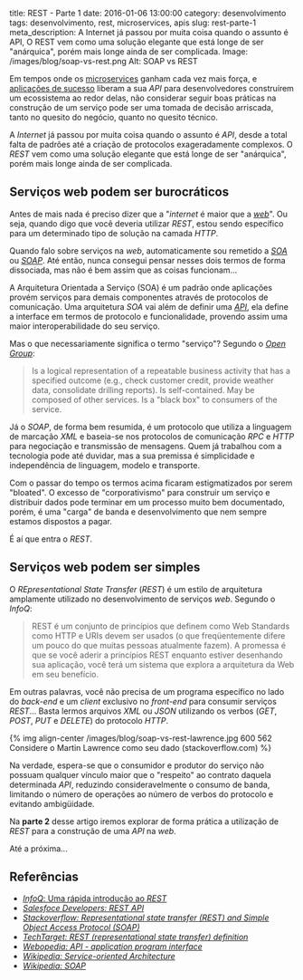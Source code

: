 title: REST - Parte 1
date: 2016-01-06 13:00:00
category: desenvolvimento
tags: desenvolvimento, rest, microservices, apis
slug: rest-parte-1
meta_description: A Internet já passou por muita coisa quando o assunto é API, O REST vem como uma solução elegante que está longe de ser "anárquica", porém mais longe ainda de ser complicada.
Image: /images/blog/soap-vs-rest.png
Alt: SOAP vs REST

Em tempos onde os [microservices](http://www.infoq.com/br/news/2015/04/microservices-current-state "O estado da arte em micro serviços") ganham cada vez mais força, e [aplicações de sucesso](https://dev.twitter.com/rest/public "Conheça a API do Twitter") liberam a sua _API_ para desenvolvedores construírem um ecossistema ao redor delas, não considerar seguir boas práticas na construção de um serviço pode ser uma tomada de decisão arriscada, tanto no quesito do negócio, quanto no quesito técnico.

<!-- PELICAN_END_SUMMARY -->

A _Internet_ já passou por muita coisa quando o assunto é _API_, desde a total falta de padrões até a criação de protocolos exageradamente complexos. O _REST_ vem como uma solução elegante que está longe de ser "anárquica", porém mais longe ainda de ser complicada.

## Serviços web podem ser burocráticos

Antes de mais nada é preciso dizer que a "_internet_ é maior que a [_web_]({tag}web "Leia mais sobre web")". Ou seja, quando digo que você deveria utilizar _REST_, estou sendo específico para um determinado tipo de solução na camada _HTTP_.

Quando falo sobre serviços na _web_, automaticamente sou remetido a _[SOA](https://en.wikipedia.org/wiki/Service-oriented_architecture "Leia mais sobre SOA")_ ou _[SOAP](https://pt.wikipedia.org/wiki/SOAP "Leia mais sobre SOAP")_. Até então, nunca consegui pensar nesses dois termos de forma dissociada, mas não é bem assim que as coisas funcionam...

A Arquitetura Orientada a Serviço (SOA) é um padrão onde aplicações provém serviços para demais componentes através de protocolos de comunicação. Uma arquitetura _SOA_ vai além de definir uma _[API](https://en.wikipedia.org/wiki/Application_programming_interface "Leia mais sobre API")_, ela define a interface em termos de protocolo e funcionalidade, provendo assim uma maior interoperabilidade do seu serviço.

Mas o que necessariamente significa o termo "serviço"? Segundo o _[Open Group](https://en.wikipedia.org/wiki/The_Open_Group "Leia mais sobre o Open Group")_:

> Is a logical representation of a repeatable business activity that has a specified outcome (e.g., check customer credit, provide weather data, consolidate drilling reports).
> Is self-contained.
> May be composed of other services.
> Is a "black box" to consumers of the service.

Já o _SOAP_, de forma bem resumida, é um protocolo que utiliza a linguagem de marcação _XML_ e baseia-se nos protocolos de comunicação _RPC_ e _HTTP_ para negociação e transmissão de mensagens. Quem já trabalhou com a tecnologia pode até duvidar, mas a sua premissa é simplicidade e independência de linguagem, modelo e transporte.

Com o passar do tempo os termos acima ficaram estigmatizados por serem "bloated". O excesso de "corporativismo" para construir um serviço e distribuir dados pode terminar em um processo muito bem documentado, porém, é uma "carga" de banda e desenvolvimento que nem sempre estamos dispostos a pagar.

É aí que entra o _REST_.

## Serviços web podem ser simples

O _REpresentational State Transfer_ (_REST_) é um estilo de arquitetura amplamente utilizado no desenvolvimento de serviços _web_. Segundo o _InfoQ_:

> REST é um conjunto de princípios que definem como Web Standards como HTTP e URIs devem ser usados (o que freqüentemente difere um pouco do que muitas pessoas atualmente fazem). A promessa é que se você aderir a princípios REST enquanto estiver desenhando sua aplicação, você terá um sistema que explora a arquitetura da Web em seu benefício.

Em outras palavras, você não precisa de um programa específico no lado do _back-end_ e um _client_ exclusivo no _front-end_ para consumir serviços _REST_... Basta lermos arquivos _XML_ ou _JSON_ utilizando os verbos (_GET_, _POST_, _PUT_ e _DELETE_) do protocolo _HTTP_.

{% img align-center /images/blog/soap-vs-rest-lawrence.jpg 600 562 Considere o Martin Lawrence como seu dado (stackoverflow.com) %}

Na verdade, espera-se que o consumidor e produtor do serviço não possuam qualquer vínculo maior que o "respeito" ao contrato daquela determinada _API_, reduzindo consideravelmente o consumo de banda, limitando o número de operações ao número de verbos do protocolo e evitando ambigüidade.

Na **parte 2** desse artigo iremos explorar de forma prática a utilização de _REST_ para a construção de uma _API_ na _web_.

Até a próxima...

## Referências

- [_InfoQ_: Uma rápida introdução ao _REST_ ](http://www.infoq.com/br/articles/rest-introduction)
- _[Salesfoce Developers: REST API](https://developer.salesforce.com/page/REST_API)_
- _[Stackoverflow: Representational state transfer (REST) and Simple Object Access Protocol (SOAP)](http://stackoverflow.com/questions/209905/representational-state-transfer-rest-and-simple-object-access-protocol-soap)_
- _[TechTarget: REST (representational state transfer) definition](http://searchsoa.techtarget.com/definition/REST)_
- _[Webopedia: API - application program interface](http://www.webopedia.com/TERM/A/API.html)_
- _[Wikipedia: Service-oriented Architecture](https://en.wikipedia.org/wiki/Service-oriented_architecture "Leia sobre SOA no Wikipedia")_
- _[Wikipedia: SOAP](https://pt.wikipedia.org/wiki/SOAP)_
